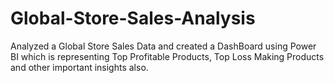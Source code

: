 # Global-Store-Sales-Analysis
Analyzed a Global Store Sales Data and created a DashBoard using Power BI which is representing Top Profitable Products, Top Loss Making Products and other important insights also.
